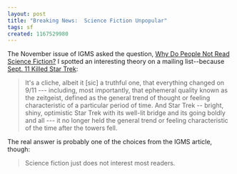 ```yaml
---
layout: post
title: "Breaking News:  Science Fiction Unpopular"
tags: sf
created: 1167529980
---
```

The November issue of IGMS asked the question, [Why Do People Not Read Science Fiction?](http://www.intergalacticmedicineshow.com/cgi-bin/mag.cgi?do=columns&vol=carol_pinchefsky&article=014)  I spotted an interesting theory on a mailing list--because [Sept. 11 Killed Star Trek](http://www.syfyportal.com/news423092.html):

> It's a cliche, albeit it [sic] a truthful one, that everything changed on 9/11 --- including, most importantly, that ephemeral quality known as the zeitgeist, defined as the general trend of thought or feeling characteristic of a particular period of time. And Star Trek -- bright, shiny, optimistic Star Trek with its well-lit bridge and its going boldly and all --- it no longer held the general trend or feeling characteristic of the time after the towers fell.<!--break-->

The real answer is probably one of the choices from the IGMS article, though:

> Science fiction just does not interest most readers.
